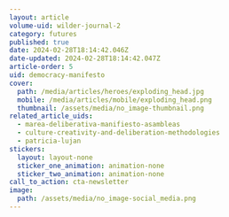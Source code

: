 ```yaml
---
layout: article
volume-uid: wilder-journal-2
category: futures
published: true
date: 2024-02-28T18:14:42.046Z
date-updated: 2024-02-28T18:14:42.047Z
article-order: 5
uid: democracy-manifesto
cover:
  path: /media/articles/heroes/exploding_head.jpg
  mobile: /media/articles/mobile/exploding_head.png
  thumbnail: /assets/media/no_image-thumbnail.png
related_article_uids:
  - marea-deliberativa-manifiesto-asambleas
  - culture-creativity-and-deliberation-methodologies
  - patricia-lujan
stickers:
  layout: layout-none
  sticker_one_animation: animation-none
  sticker_two_animation: animation-none
call_to_action: cta-newsletter
image:
  path: /assets/media/no_image-social_media.png
---
```

